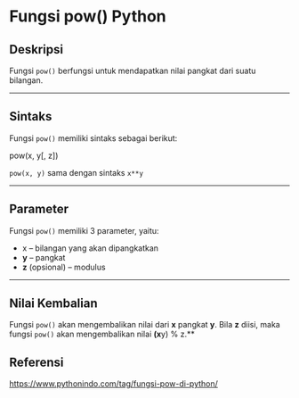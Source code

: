 # Fungsi pow() Python

## **Deskripsi**

Fungsi `pow()` berfungsi untuk mendapatkan nilai pangkat dari suatu bilangan.

---

## **Sintaks**

Fungsi `pow()` memiliki sintaks sebagai berikut:

pow(x, y[, z])

`pow(x, y)` sama dengan sintaks `x**y`

---

## **Parameter**

Fungsi `pow()` memiliki 3 parameter, yaitu:

-   x – bilangan yang akan dipangkatkan
-   **y** – pangkat
-   **z** (opsional) – modulus

---

## **Nilai Kembalian**

Fungsi `pow()` akan mengembalikan nilai dari **x** pangkat **y**. Bila **z** diisi, maka fungsi `pow()` akan mengembalikan nilai **(x**y) % z.**

## Referensi
https://www.pythonindo.com/tag/fungsi-pow-di-python/